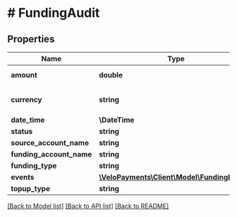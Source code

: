 # # FundingAudit

## Properties

Name | Type | Description | Notes
------------ | ------------- | ------------- | -------------
**amount** | **double** | The amount funded | [optional]
**currency** | **string** | The currency of the funding | [optional]
**date_time** | **\DateTime** |  | [optional]
**status** | **string** |  | [optional]
**source_account_name** | **string** |  | [optional]
**funding_account_name** | **string** |  | [optional]
**funding_type** | **string** |  | [optional]
**events** | [**\VeloPayments\Client\Model\FundingEvent[]**](FundingEvent.md) |  | [optional]
**topup_type** | **string** |  | [optional]

[[Back to Model list]](../../README.md#models) [[Back to API list]](../../README.md#endpoints) [[Back to README]](../../README.md)
